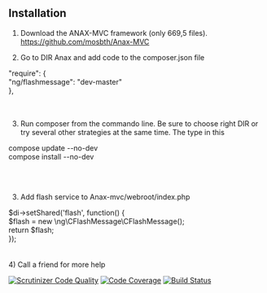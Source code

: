 
Installation
-------------------------------

1) Download the ANAX-MVC framework (only 669,5 files).  <br/>
https://github.com/mosbth/Anax-MVC

2) Go to DIR Anax and add code to the composer.json file <br/>

"require": { <br/>
    "ng/flashmessage": "dev-master"<br/>
},<br/>
<br/>
<br/>

3) Run composer from the commando line. Be sure to choose right DIR or try several other strategies at the same time. The type in this<br/>

compose update --no-dev<br/>
compose install --no-dev<br/>

<br/><br/>


3) Add flash service to Anax-mvc/webroot/index.php <br/>

$di->setShared('flash', function() {<br/>
    $flash = new \ng\CFlashMessage\CFlashMessage();<br/>
    return $flash;<br/>
});<br/>
<br/><br/>
4) Call a friend for more help







[![Scrutinizer Code Quality](https://scrutinizer-ci.com/g/marcus-w/CFlashMessage/badges/quality-score.png?b=master)](https://scrutinizer-ci.com/g/marcus-w/CFlashMessage/?branch=master)
[![Code Coverage](https://scrutinizer-ci.com/g/marcus-w/CFlashMessage/badges/coverage.png?b=master)](https://scrutinizer-ci.com/g/marcus-w/CFlashMessage/?branch=master)
[![Build Status](https://scrutinizer-ci.com/g/marcus-w/CFlashMessage/badges/build.png?b=master)](https://scrutinizer-ci.com/g/marcus-w/CFlashMessage/build-status/master)
